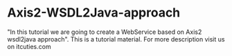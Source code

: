 Axis2-WSDL2Java-approach
========================

"In this tutorial we are going to create a WebService based on Axis2 wsdl2java approach". This is a tutorial material. For more description visit us on itcuties.com
